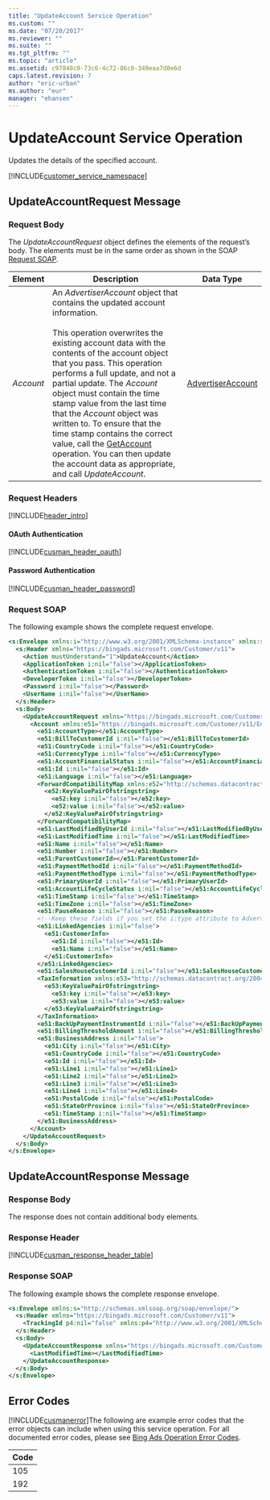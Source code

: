 ```yaml
---
title: "UpdateAccount Service Operation"
ms.custom: ""
ms.date: "07/20/2017"
ms.reviewer: ""
ms.suite: ""
ms.tgt_pltfrm: ""
ms.topic: "article"
ms.assetid: c97848c0-73c6-4c72-86c0-349eaa7d0e6d
caps.latest.revision: 7
author: "eric-urban"
ms.author: "eur"
manager: "ehansen"
---
```

# UpdateAccount Service Operation
Updates the details of the specified account.

[!INCLUDE[customer_service_namespace](../customer-api/includes/customer-service-namespace.md)]

## <a name="request"></a>UpdateAccountRequest Message

### Request Body
The *UpdateAccountRequest* object defines the elements of the request’s body. The elements must be in the same order as shown in the SOAP [Request SOAP](#request_soap).

|Element|Description|Data Type|
|-----------|---------------|-------------|
|*Account*|An *AdvertiserAccount* object that contains the updated account information.<br /><br />This operation overwrites the existing account data with the contents of the account object that you pass. This operation performs a full update, and not a partial update. The *Account* object must contain the time stamp value from the last time that the *Account* object was written to. To ensure that the time stamp contains the correct value, call the [GetAccount](../customer-api/getaccount-service-operation.md) operation. You can then update the account data as appropriate, and call *UpdateAccount*.|[AdvertiserAccount](../customer-api/advertiseraccount-data-object.md)|

### Request Headers
[!INCLUDE[header_intro](../customer-api/includes/header-intro.md)]
#### OAuth Authentication
[!INCLUDE[cusman_header_oauth](../customer-api/includes/cusman-header-oauth.md)]
#### Password Authentication
[!INCLUDE[cusman_header_password](../customer-api/includes/cusman-header-password.md)]
### <a name="request_soap"></a>Request SOAP
The following example shows the complete request envelope.

```xml
<s:Envelope xmlns:i="http://www.w3.org/2001/XMLSchema-instance" xmlns:s="http://schemas.xmlsoap.org/soap/envelope/">
  <s:Header xmlns="https://bingads.microsoft.com/Customer/v11">
    <Action mustUnderstand="1">UpdateAccount</Action>
    <ApplicationToken i:nil="false"></ApplicationToken>
    <AuthenticationToken i:nil="false"></AuthenticationToken>
    <DeveloperToken i:nil="false"></DeveloperToken>
    <Password i:nil="false"></Password>
    <UserName i:nil="false"></UserName>
  </s:Header>
  <s:Body>
    <UpdateAccountRequest xmlns="https://bingads.microsoft.com/Customer/v11">
      <Account xmlns:e51="https://bingads.microsoft.com/Customer/v11/Entities" i:nil="false" i:type="-- specify derived type here with the appropriate prefix --">
        <e51:AccountType></e51:AccountType>
        <e51:BillToCustomerId i:nil="false"></e51:BillToCustomerId>
        <e51:CountryCode i:nil="false"></e51:CountryCode>
        <e51:CurrencyType i:nil="false"></e51:CurrencyType>
        <e51:AccountFinancialStatus i:nil="false"></e51:AccountFinancialStatus>
        <e51:Id i:nil="false"></e51:Id>
        <e51:Language i:nil="false"></e51:Language>
        <ForwardCompatibilityMap xmlns:e52="http://schemas.datacontract.org/2004/07/System.Collections.Generic" i:nil="false">
          <e52:KeyValuePairOfstringstring>
            <e52:key i:nil="false"></e52:key>
            <e52:value i:nil="false"></e52:value>
          </e52:KeyValuePairOfstringstring>
        </ForwardCompatibilityMap>
        <e51:LastModifiedByUserId i:nil="false"></e51:LastModifiedByUserId>
        <e51:LastModifiedTime i:nil="false"></e51:LastModifiedTime>
        <e51:Name i:nil="false"></e51:Name>
        <e51:Number i:nil="false"></e51:Number>
        <e51:ParentCustomerId></e51:ParentCustomerId>
        <e51:PaymentMethodId i:nil="false"></e51:PaymentMethodId>
        <e51:PaymentMethodType i:nil="false"></e51:PaymentMethodType>
        <e51:PrimaryUserId i:nil="false"></e51:PrimaryUserId>
        <e51:AccountLifeCycleStatus i:nil="false"></e51:AccountLifeCycleStatus>
        <e51:TimeStamp i:nil="false"></e51:TimeStamp>
        <e51:TimeZone i:nil="false"></e51:TimeZone>
        <e51:PauseReason i:nil="false"></e51:PauseReason>
        <!--Keep these fields if you set the i:type attribute to AdvertiserAccount-->
        <e51:LinkedAgencies i:nil="false">
          <e51:CustomerInfo>
            <e51:Id i:nil="false"></e51:Id>
            <e51:Name i:nil="false"></e51:Name>
          </e51:CustomerInfo>
        </e51:LinkedAgencies>
        <e51:SalesHouseCustomerId i:nil="false"></e51:SalesHouseCustomerId>
        <TaxInformation xmlns:e53="http://schemas.datacontract.org/2004/07/System.Collections.Generic" i:nil="false">
          <e53:KeyValuePairOfstringstring>
            <e53:key i:nil="false"></e53:key>
            <e53:value i:nil="false"></e53:value>
          </e53:KeyValuePairOfstringstring>
        </TaxInformation>
        <e51:BackUpPaymentInstrumentId i:nil="false"></e51:BackUpPaymentInstrumentId>
        <e51:BillingThresholdAmount i:nil="false"></e51:BillingThresholdAmount>
        <e51:BusinessAddress i:nil="false">
          <e51:City i:nil="false"></e51:City>
          <e51:CountryCode i:nil="false"></e51:CountryCode>
          <e51:Id i:nil="false"></e51:Id>
          <e51:Line1 i:nil="false"></e51:Line1>
          <e51:Line2 i:nil="false"></e51:Line2>
          <e51:Line3 i:nil="false"></e51:Line3>
          <e51:Line4 i:nil="false"></e51:Line4>
          <e51:PostalCode i:nil="false"></e51:PostalCode>
          <e51:StateOrProvince i:nil="false"></e51:StateOrProvince>
          <e51:TimeStamp i:nil="false"></e51:TimeStamp>
        </e51:BusinessAddress>
      </Account>
    </UpdateAccountRequest>
  </s:Body>
</s:Envelope>
```

## <a name="response"></a>UpdateAccountResponse Message

### <a name="Body_Elements"></a>Response Body
The response does not contain additional body elements.

### <a name="Header_Elements"></a>Response Header
[!INCLUDE[cusman_response_header_table](../customer-api/includes/cusman-response-header-table.md)]
### Response SOAP
The following example shows the complete response envelope.

```xml
<s:Envelope xmlns:s="http://schemas.xmlsoap.org/soap/envelope/">
  <s:Header xmlns="https://bingads.microsoft.com/Customer/v11">
    <TrackingId p4:nil="false" xmlns:p4="http://www.w3.org/2001/XMLSchema-instance"></TrackingId>
  </s:Header>
  <s:Body>
    <UpdateAccountResponse xmlns="https://bingads.microsoft.com/Customer/v11">
      <LastModifiedTime></LastModifiedTime>
    </UpdateAccountResponse>
  </s:Body>
</s:Envelope>
```

## <a name="errors"></a>Error Codes
[!INCLUDE[cusmanerror](../customer-api/includes/cusmanerror.md)]The following are example  error codes that the error objects can include when using this service operation. For all documented error codes, please see [Bing Ads Operation Error Codes](http://go.microsoft.com/fwlink/?LinkId=511884).

|Code|
|--------|
|105|
|192|
